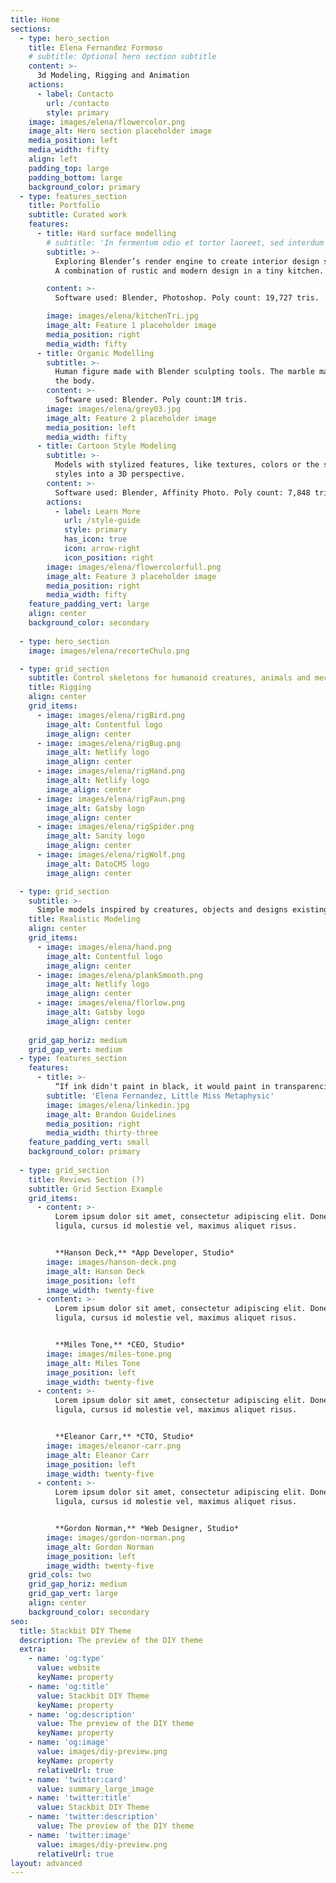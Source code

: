 ```yaml
---
title: Home
sections:
  - type: hero_section
    title: Elena Fernandez Formoso
    # subtitle: Optional hero section subtitle
    content: >-
      3d Modeling, Rigging and Animation
    actions:
      - label: Contacto
        url: /contacto
        style: primary
    image: images/elena/flowercolor.png
    image_alt: Hero section placeholder image
    media_position: left
    media_width: fifty
    align: left
    padding_top: large
    padding_bottom: large
    background_color: primary
  - type: features_section
    title: Portfolio
    subtitle: Curated work
    features:
      - title: Hard surface modelling
        # subtitle: 'In fermentum odio et tortor laoreet, sed interdum augue ornare. '
        subtitle: >-
          Exploring Blender’s render engine to create interior design scenes. 
          A combination of rustic and modern design in a tiny kitchen.

        content: >-
          Software used: Blender, Photoshop. Poly count: 19,727 tris.

        image: images/elena/kitchenTri.jpg
        image_alt: Feature 1 placeholder image
        media_position: right
        media_width: fifty
      - title: Organic Modelling
        subtitle: >-
          Human figure made with Blender sculpting tools. The marble material was procedurally made with nodes to give it a natural accomodation to the anatomy of
          the body.
        content: >- 
          Software used: Blender. Poly count:1M tris.
        image: images/elena/grey03.jpg
        image_alt: Feature 2 placeholder image
        media_position: left
        media_width: fifty
      - title: Cartoon Style Modeling
        subtitle: >-
          Models with stylized features, like textures, colors or the shape itself. Plain shading or hand-painted textures to bring traditional art
          styles into a 3D perspective.
        content: >-
          Software used: Blender, Affinity Photo. Poly count: 7,848 tris.
        actions:
          - label: Learn More
            url: /style-guide
            style: primary
            has_icon: true
            icon: arrow-right
            icon_position: right
        image: images/elena/flowercolorfull.png
        image_alt: Feature 3 placeholder image
        media_position: right
        media_width: fifty
    feature_padding_vert: large
    align: center
    background_color: secondary
  
  - type: hero_section
    image: images/elena/recorteChulo.png

  - type: grid_section
    subtitle: Control skeletons for humanoid creatures, animals and mechanisms.
    title: Rigging
    align: center
    grid_items:
      - image: images/elena/rigBird.png
        image_alt: Contentful logo
        image_align: center
      - image: images/elena/rigBug.png
        image_alt: Netlify logo
        image_align: center
      - image: images/elena/rigHand.png
        image_alt: Netlify logo
        image_align: center
      - image: images/elena/rigFaun.png
        image_alt: Gatsby logo
        image_align: center
      - image: images/elena/rigSpider.png
        image_alt: Sanity logo
        image_align: center
      - image: images/elena/rigWolf.png
        image_alt: DatoCMS logo
        image_align: center

  - type: grid_section
    subtitle: >-
      Simple models inspired by creatures, objects and designs existing in our surroundings. Made to keep resemblance with the real world.
    title: Realistic Modeling
    align: center
    grid_items:
      - image: images/elena/hand.png
        image_alt: Contentful logo
        image_align: center
      - image: images/elena/plankSmooth.png
        image_alt: Netlify logo
        image_align: center
      - image: images/elena/florlow.png
        image_alt: Gatsby logo
        image_align: center
    
    grid_gap_horiz: medium
    grid_gap_vert: medium
  - type: features_section
    features:
      - title: >-
          “If ink didn't paint in black, it would paint in transparencies”
        subtitle: 'Elena Fernandez, Little Miss Metaphysic'
        image: images/elena/linkedin.jpg
        image_alt: Brandon Guidelines
        media_position: right
        media_width: thirty-three
    feature_padding_vert: small
    background_color: primary
  
  - type: grid_section
    title: Reviews Section (?)
    subtitle: Grid Section Example
    grid_items:
      - content: >-
          Lorem ipsum dolor sit amet, consectetur adipiscing elit. Donec nisl
          ligula, cursus id molestie vel, maximus aliquet risus.


          **Hanson Deck,** *App Developer, Studio*
        image: images/hanson-deck.png
        image_alt: Hanson Deck
        image_position: left
        image_width: twenty-five
      - content: >-
          Lorem ipsum dolor sit amet, consectetur adipiscing elit. Donec nisl
          ligula, cursus id molestie vel, maximus aliquet risus.


          **Miles Tone,** *CEO, Studio*
        image: images/miles-tone.png
        image_alt: Miles Tone
        image_position: left
        image_width: twenty-five
      - content: >-
          Lorem ipsum dolor sit amet, consectetur adipiscing elit. Donec nisl
          ligula, cursus id molestie vel, maximus aliquet risus.


          **Eleanor Carr,** *CTO, Studio*
        image: images/eleanor-carr.png
        image_alt: Eleanor Carr
        image_position: left
        image_width: twenty-five
      - content: >-
          Lorem ipsum dolor sit amet, consectetur adipiscing elit. Donec nisl
          ligula, cursus id molestie vel, maximus aliquet risus.


          **Gordon Norman,** *Web Designer, Studio*
        image: images/gordon-norman.png
        image_alt: Gordon Norman
        image_position: left
        image_width: twenty-five
    grid_cols: two
    grid_gap_horiz: medium
    grid_gap_vert: large
    align: center
    background_color: secondary
seo:
  title: Stackbit DIY Theme
  description: The preview of the DIY theme
  extra:
    - name: 'og:type'
      value: website
      keyName: property
    - name: 'og:title'
      value: Stackbit DIY Theme
      keyName: property
    - name: 'og:description'
      value: The preview of the DIY theme
      keyName: property
    - name: 'og:image'
      value: images/diy-preview.png
      keyName: property
      relativeUrl: true
    - name: 'twitter:card'
      value: summary_large_image
    - name: 'twitter:title'
      value: Stackbit DIY Theme
    - name: 'twitter:description'
      value: The preview of the DIY theme
    - name: 'twitter:image'
      value: images/diy-preview.png
      relativeUrl: true
layout: advanced
---
```

